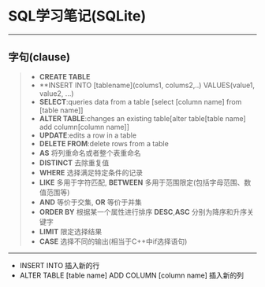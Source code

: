 # SQL学习笔记(SQLite)

***
## 字句(clause)
>* **CREATE TABLE**
>* **INSERT INTO [tablename](colums1, colums2,..) VALUES(value1, value2, ...)
>* **SELECT**:queries data from a table [select [column name] from [table name]]
>* **ALTER TABLE**:changes an existing table[alter table[table name] add column[column name]]
>* **UPDATE**:edits a row in a table
>* **DELETE FROM**:delete rows from a table
>* **AS** 将列重命名或者整个表重命名
>* **DISTINCT** 去除重复值
>* **WHERE** 选择满足特定条件的记录
>* **LIKE** 多用于字符匹配, **BETWEEN** 多用于范围限定(包括字母范围、数值范围等)
>* **AND** 等价于交集, **OR** 等价于并集
>* **ORDER BY** 根据某一个属性进行排序 **DESC**,**ASC** 分别为降序和升序关键字
>* **LIMIT** 限定选择结果
>* **CASE** 选择不同的输出(相当于C++中if选择语句)
***
* INSERT INTO 插入新的行
* ALTER TABLE [table name] ADD COLUMN [column name] 插入新的列
